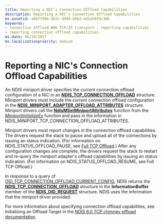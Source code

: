 ```yaml
---
title: Reporting a NIC's Connection Offload Capabilities
description: Reporting a NIC's Connection Offload Capabilities
ms.assetid: a9bf798b-382c-4904-b0b2-ed1e54f9c36b
keywords:
- connection offload WDK TCP/IP transport , reporting capabilities
- reporting connection offload capabilities
ms.date: 04/20/2017
ms.localizationpriority: medium
---
```


# Reporting a NIC's Connection Offload Capabilities





An NDIS miniport driver specifies the current connection offload configuration of a NIC in an [**NDIS\_TCP\_CONNECTION\_OFFLOAD**](https://msdn.microsoft.com/library/windows/hardware/ff567875) structure. Miniport drivers must include the current connection offload configuration in the [**NDIS\_MINIPORT\_ADAPTER\_OFFLOAD\_ATTRIBUTES**](https://msdn.microsoft.com/library/windows/hardware/ff565930) structure. Miniport drivers call the [**NdisMSetMiniportAttributes**](https://msdn.microsoft.com/library/windows/hardware/ff563672) function from the [*MiniportInitializeEx*](https://msdn.microsoft.com/library/windows/hardware/ff559389) function and pass in the information in NDIS\_MINIPORT\_TCP\_CONNECTION\_OFFLOAD\_ATTRIBUTES.

Miniport drivers must report changes in the connection offload capabilities. The drivers request the stack to pause and upload all of the connections by issuing an status indication. (For information on NDIS\_STATUS\_OFFLOAD\_PAUSE, see [Full TCP Offload](full-tcp-offload.md).) After any configuration changes are complete, the drivers request the stack to restart and re-query the miniport adapter's offload capabilities by issuing an status indication. (For information on NDIS\_STATUS\_OFFLOAD\_RESUME, see Full TCP Offload.)

In response to a query of [OID\_TCP\_CONNECTION\_OFFLOAD\_CURRENT\_CONFIG](https://msdn.microsoft.com/library/windows/hardware/ff569802), NDIS returns the [**NDIS\_TCP\_CONNECTION\_OFFLOAD**](https://msdn.microsoft.com/library/windows/hardware/ff567875) structure in the **InformationBuffer** member of the [**NDIS\_OID\_REQUEST**](https://msdn.microsoft.com/library/windows/hardware/ff566710) structure. NDIS uses the information that the miniport driver provided.

For more information about specifying connection offload capabilities, see Initializing an Offload Target in the [NDIS 6.0 TCP chimney offload documentation](full-tcp-offload.md).

 

 





